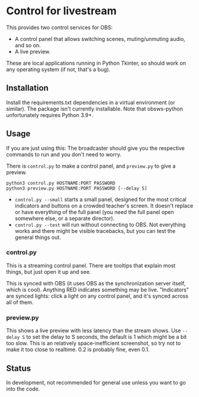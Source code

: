 # Control for livestream

This provides two control services for OBS:
* A control panel that allows switching scenes, muting/unmuting audio,
  and so on.
* A live preview.

These are local applications running in Python Tkinter, so should work
on any operating system (if not, that's a bug).



## Installation

Install the requirements.txt dependencies in a virtual environment (or
similar).  The package isn't currently installable.  Note that
obsws-python unfortunately requires Python 3.9+.



## Usage

If you are just using this: The broadcaster should give you the
respective commands to run and you don't need to worry.

There is `control.py` to make a control panel, and `preview.py` to
give a preview.

```
python3 control.py HOSTNAME:PORT PASSWORD
python3 preview.py HOSTNAME:PORT PASSWORD [--delay S]
```

* `control.py --small` starts a small panel, designed for the most
  critical indicators and buttons on a crowded teacher's screen.  It
  doesn't replace or have everything of the full panel (you need the
  full panel open somewhere else, or a separate director).
* `control.py --test` will run without connecting to OBS.  Not
  everything works and there might be visible tracebacks,  but you can
  test the general things out.


### control.py

This is a streaming control panel.  There are tooltips that explain
most things, but just open it up and see.

This is synced with OBS (it uses OBS as the synchronization server
itself, which is cool).  Anything RED indicates something may be
live.  "Indicators" are synced lights: click a light on any control
panel, and it's synced across all of them.


### preview.py

This shows a live preview with less latency than the stream shows.
Use `--delay S` to set the delay to S seconds, the default is 1 which
might be a bit too slow.  This is an relatively space-inefficient
screenshot, so try not to make it too close to realtime.  0.2 is
probably fine, even 0.1.



## Status

In development, not recommended for general use unless you want to go
into the code.
